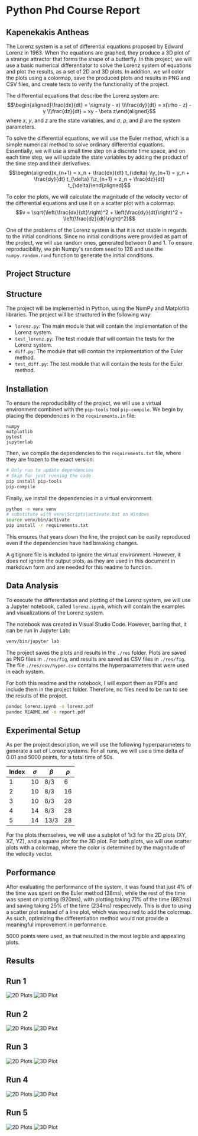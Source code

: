 # Python Phd Course Report
## Kapenekakis Antheas

The Lorenz system is a set of differential equations proposed by Edward Lorenz 
in 1963. When the equations are graphed, they produce a 3D plot of a strange
attractor that forms the shape of a butterfly.
In this project, we will use a basic numerical differentiator to solve the Lorenz
system of equations and plot the results, as a set of 2D and 3D plots.
In addition, we will color the plots using a colormap, save the produced plots
and results in PNG and CSV files, and create tests to verify the functionality
of the project.

The differential equations that describe the Lorenz system are:
$$\begin{aligned}\frac{dx}{dt} = \sigma(y - x) \\\frac{dy}{dt} = x(\rho - z) - y \\\frac{dz}{dt} = xy - \beta z\end{aligned}$$
where $x$, $y$, and $z$ are the state variables, and $\sigma$, $\rho$, and $\beta$
are the system parameters.

To solve the differential equations, we will use the Euler method, which is a
simple numerical method to solve ordinary differential equations.
Essentially, we will use a small time step on a discrete time space, and
on each time step, we will update the state variables by adding the product of
the time step and their derivatives.
$$\begin{aligned}x_{n+1} = x_n + \frac{dx}{dt} t_{\delta} \\y_{n+1} = y_n + \frac{dy}{dt} t_{\delta} \\z_{n+1} = z_n + \frac{dz}{dt} t_{\delta}\end{aligned}$$

To color the plots, we will calculate the magnitude of the velocity vector
of the differential equations and use it on a scatter plot with a colormap.
$$v = \sqrt{\left(\frac{dx}{dt}\right)^2 + \left(\frac{dy}{dt}\right)^2 + \left(\frac{dz}{dt}\right)^2}$$

One of the problems of the Lorenz system is that it is not stable in regards to
the initial conditions.
Since no initial conditions were provided as part of the project, we will use
random ones, generated between 0 and 1.
To ensure reproducibility, we pin Numpy's random seed to 128 and use the
`numpy.random.rand` function to generate the initial conditions.

## Project Structure
## Structure
The project will be implemented in Python, using the NumPy and Matplotlib libraries.
The project will be structured in the following way:
- `lorenz.py`: The main module that will contain the implementation of the Lorenz system.
- `test_lorenz.py`: The test module that will contain the tests for the Lorenz system.
- `diff.py`: The module that will contain the implementation of the Euler method.
- `test_diff.py`: The test module that will contain the tests for the Euler method.

## Installation
To ensure the reproducibility of the project, we will use a virtual environment
combined with the `pip-tools` tool `pip-compile`.
We begin by placing the dependencies in the `requirements.in` file:
```
numpy
matplotlib
pytest
jupyterlab
```
Then, we compile the dependencies to the `requirements.txt` file,
where they are frozen to the exact version:
```bash
# Only run to update dependencies
# Skip for just running the code
pip install pip-tools
pip-compile
```

Finally, we install the dependencies in a virtual environment:
```bash
python -m venv venv
# substitute with venv\Scripts\activate.bat on Windows
source venv/bin/activate
pip install -r requirements.txt
```

This ensures that years down the line, the project can be easily reproduced
even if the dependencies have had breaking changes.

A gitignore file is included to ignore the virtual environment.
However, it does not ignore the output plots, as they are used in this
document in markdown form and are needed for this readme to function.

## Data Analysis
To execute the differentiation and plotting of the Lorenz system, we will use
a Jupyter notebook, called `lorenz.ipynb`, which will contain the examples
and visualizations of the Lorenz system.

The notebook was created in Visual Studio Code.
However, barring that, it can be run in Jupyter Lab:
```bash
venv/bin/jupyter lab
```
The project saves the plots and results in the `./res` folder.
Plots are saved as PNG files in `./res/fig`, and results are saved as CSV files
in `./res/fig`.
The file `./res/csv/hyper.csv` contains the hyperparameters that were used
in each system.

For both this readme and the notebook, I will export them as PDFs and include
them in the project folder.
Therefore, no files need to be run to see the results of the project.

```bash
pandoc lorenz.ipynb -o lorenz.pdf
pandoc README.md -o report.pdf
```

## Experimental Setup
As per the project description, we will use the following hyperparameters
to generate a set of Lorenz systems.
For all runs, we will use a time delta of 0.01 and 5000 points, for a total time
of 50s.

| Index | $\sigma$ | $\beta$ | $\rho$ |
| ----- | -------- | ------- | ------ |
| 1     | 10       | 8/3     | 6      |
| 2     | 10       | 8/3     | 16     |
| 3     | 10       | 8/3     | 28     |
| 4     | 14       | 8/3     | 28     |
| 5     | 14       | 13/3    | 28     |

For the plots themselves, we will use a subplot of 1x3 for the 2D plots (XY, XZ, YZ),
and a square plot for the 3D plot.
For both plots, we will use scatter plots with a colormap, where the color is
determined by the magnitude of the velocity vector.

## Performance
After evaluating the performance of the system, it was found that just
4% of the time was spent on the Euler method (38ms), while the rest of the time
was spent on plotting (920ms), with plotting taking 71% of the time (882ms)
and saving taking 25% of the time (234ms) respecively.
This is due to using a scatter plot instead of a line plot, which was required
to add the colormap.
As such, optimizing the differentiation method would not provide a meaningful
improvement in performance.

5000 points were used, as that resulted in the most legible and appealing plots.

## Results

## Run 1
![2D Plots](./res/fig/lorenz_0_pairs.png)
![3D Plot](./res/fig/lorenz_0_3d.png)

## Run 2
![2D Plots](./res/fig/lorenz_1_pairs.png)
![3D Plot](./res/fig/lorenz_1_3d.png)

## Run 3
![2D Plots](./res/fig/lorenz_2_pairs.png)
![3D Plot](./res/fig/lorenz_2_3d.png)

## Run 4
![2D Plots](./res/fig/lorenz_3_pairs.png)
![3D Plot](./res/fig/lorenz_3_3d.png)

## Run 5
![2D Plots](./res/fig/lorenz_4_pairs.png)
![3D Plot](./res/fig/lorenz_4_3d.png)